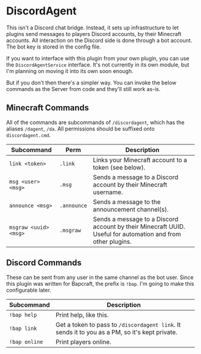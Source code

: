 
# DiscordAgent

This isn't a Discord chat bridge.  Instead, it sets up infrastructure to let
plugins send messages to players Discord accounts, by their Minecraft accounts.
All interaction on the Discord side is done through a bot account.  The bot key
is stored in the config file.

If you want to interface with this plugin from your own plugin, you can use the
`DiscordAgentService` interface.  It's not currently in its own module, but I'm
planning on moving it into its own soon enough.

But if you don't then there's a simpler way.  You can invoke the below commands
as the Server from code and they'll still work as-is.

## Minecraft Commands

All of the commands are subcommands of `/discordagent`, which has the aliases `/dagent`, `/da`.  All permissions should be suffixed onto `discordagent.cmd`.

| Subcommand | Perm | Description |
|------------|------|-------------|
| `link <token>` | `.link` | Links your Minecraft account to a token (see below). |
| `msg <user> <msg>` | `.msg` | Sends a message to a Discord account by their Minecraft username. |
| `announce <msg>` | `.announce` | Sends a message to the announcement channel(s). |
| `msgraw <uuid> <msg>` | `.msgraw` | Sends a message to a Discord account by their Minecraft UUID.  Useful for automation and from other plugins. |

## Discord Commands

These can be sent from any user in the same channel as the bot user.  Since
this plugin was written for Bapcraft, the prefix is `!bap`.  I'm going to make
this configurable later.

| Subcommand | Description |
|------------|-------------|
| `!bap help` | Print help, like this. |
| `!bap link` | Get a token to pass to `/discordagent link`.  It sends it to you as a PM, so it's kept private. |
| `!bap online` | Print players online. |
